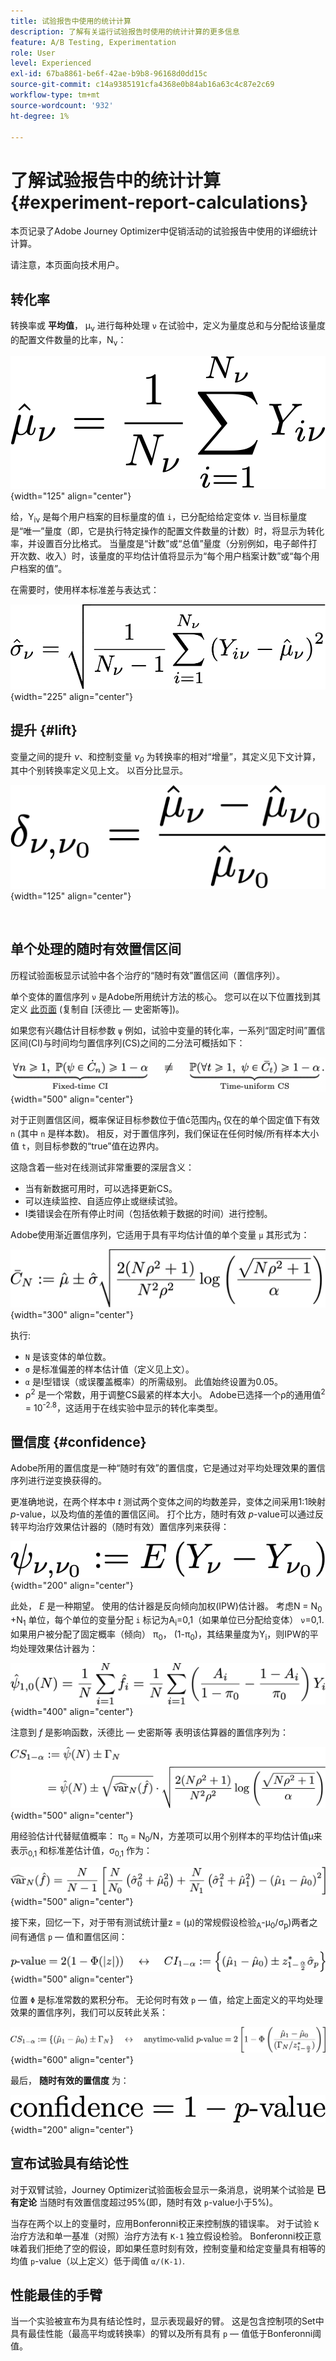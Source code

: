 ```yaml
---
title: 试验报告中使用的统计计算
description: 了解有关运行试验报告时使用的统计计算的更多信息
feature: A/B Testing, Experimentation
role: User
level: Experienced
exl-id: 67ba8861-be6f-42ae-b9b8-96168d0dd15c
source-git-commit: c14a9385191cfa4368e0b84ab16a63c4c87e2c69
workflow-type: tm+mt
source-wordcount: '932'
ht-degree: 1%

---
```


# 了解试验报告中的统计计算 {#experiment-report-calculations}

本页记录了Adobe Journey Optimizer中促销活动的试验报告中使用的详细统计计算。

请注意，本页面向技术用户。

## 转化率

转换率或 **平均值**， μ<sub>ν</sub> 进行每种处理 `ν` 在试验中，定义为量度总和与分配给该量度的配置文件数量的比率，N<sub>ν</sub>：

![](assets/statistical_1.png){width="125" align="center"}

给，Y<sub>iν</sub> 是每个用户档案的目标量度的值 `i`，已分配给给定变体 *ν*. 当目标量度是“唯一”量度（即，它是执行特定操作的配置文件数量的计数）时，将显示为转化率，并设置百分比格式。 当量度是“计数”或“总值”量度（分别例如，电子邮件打开次数、收入）时，该量度的平均估计值将显示为“每个用户档案计数”或“每个用户档案的值”。

在需要时，使用样本标准差与表达式：

![](assets/statistical_2.png){width="225" align="center"}

## 提升 {#lift}

变量之间的提升  *ν*、和控制变量  *ν<sub>0</sub>* 为转换率的相对“增量”，其定义见下文计算，其中个别转换率定义见上文。 以百分比显示。

![](assets/statistical_3.png){width="125" align="center"}

</br>

## 单个处理的随时有效置信区间

历程试验面板显示试验中各个治疗的“随时有效”置信区间（置信序列）。

单个变体的置信序列 `ν` 是Adobe所用统计方法的核心。 您可以在以下位置找到其定义 [此页面](https://doi.org/10.48550/arXiv.2103.06476) (复制自 [沃德比 — 史密斯等])。

如果您有兴趣估计目标参数 `ψ` 例如，试验中变量的转化率，一系列“固定时间”置信区间(CI)与时间均匀置信序列(CS)之间的二分法可概括如下：

![](assets/statistical_4.png){width="500" align="center"}

对于正则置信区间，概率保证目标参数位于值ċ范围内<sub>n</sub> 仅在的单个固定值下有效 `n` (其中 `n` 是样本数)。 相反，对于置信序列，我们保证在任何时候/所有样本大小值 `t`，则目标参数的“true”值在边界内。

这隐含着一些对在线测试非常重要的深层含义：

* 当有新数据可用时，可以选择更新CS。
* 可以连续监控、自适应停止或继续试验。
* I类错误会在所有停止时间（包括依赖于数据的时间）进行控制。

Adobe使用渐近置信序列，它适用于具有平均估计值的单个变量 `μ` 其形式为：

![](assets/statistical_5.png){width="300" align="center"}

执行:

* `N` 是该变体的单位数。
* `σ` 是标准偏差的样本估计值（定义见上文）。
* `α` 是I型错误（或误覆盖概率）的所需级别。 此值始终设置为0.05。
* ρ<sup>2</sup> 是一个常数，用于调整CS最紧的样本大小。 Adobe已选择一个ρ的通用值<sup>2</sup> = 10<sup>-2.8</sup>，这适用于在线实验中显示的转化率类型。

## 置信度 {#confidence}

Adobe所用的置信度是一种“随时有效”的置信度，它是通过对平均处理效果的置信序列进行逆变换获得的。

更准确地说，在两个样本中 *t* 测试两个变体之间的均数差异，变体之间采用1:1映射 *p*-value，以及均值的差值的置信区间。 打个比方，随时有效 *p*-value可以通过反转平均治疗效果估计器的（随时有效）置信序列来获得：

![](assets/statistical_6.png){width="200" align="center"}

此处， *E* 是一种期望。 使用的估计器是反向倾向加权(IPW)估计器。 考虑N = N<sub>0</sub> +N<sub>1</sub> 单位，每个单位的变量分配 `i` 标记为A<sub>i</sub>=0,1（如果单位已分配给变体） `ν`=0,1. 如果用户被分配了固定概率（倾向） π<sub>0</sub>， (1-π<sub>0</sub>)，其结果量度为Y<sub>i</sub>，则IPW的平均处理效果估计器为：

![](assets/statistical_12.png){width="400" align="center"}

注意到 *f* 是影响函数，沃德比 — 史密斯等 表明该估算器的置信序列为：

![](assets/statistical_7.png){width="500" align="center"}

用经验估计代替赋值概率： π<sub>0</sub> = N<sub>0</sub>/N，方差项可以用个别样本的平均估计值μ来表示<sub>0,1</sub> 和标准差估计值，σ<sub>0,1</sub> 作为：

![](assets/statistical_8.png){width="500" align="center"}

接下来，回忆一下，对于带有测试统计量z = (μ)的常规假设检验<sub>A</sub>-μ<sub>0</sub>/σ<sub>p</sub>)两者之间有通信 `p` — 值和置信区间：

![](assets/statistical_9.png){width="500" align="center"}

位置 `Φ` 是标准常数的累积分布。 无论何时有效 `p` — 值，给定上面定义的平均处理效果的置信序列，我们可以反转此关系：

![](assets/statistical_10.png){width="600" align="center"}

最后， **随时有效的置信度** 为：

![](assets/statistical_11.png){width="200" align="center"}

## 宣布试验具有结论性

对于双臂试验，Journey Optimizer试验面板会显示一条消息，说明某个试验是 **已有定论** 当随时有效置信度超过95%(即，随时有效 `p`-value小于5%)。

当存在两个以上的变量时，应用Bonferonni校正来控制族的错误率。 对于试验 `K` 治疗方法和单一基准（对照）治疗方法有 `K-1` 独立假设检验。 Bonferonni校正意味着我们拒绝了空的假设，即如果任意时刻有效，控制变量和给定变量具有相等的均值 `p`-value（以上定义）低于阈值 `α/(K-1)`.

## 性能最佳的手臂

当一个实验被宣布为具有结论性时，显示表现最好的臂。 这是包含控制项的Set中具有最佳性能（最高平均或转换率）的臂以及所有具有 `p` — 值低于Bonferonni阈值。
